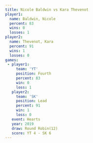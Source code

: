 ```yaml
---
title: Nicole Baldwin vs Kara Thevenot
player1:               
  name: Baldwin, Nicole
  percent: 83          
  wins: 0              
  losses: 1            
player2:               
  name: Thevenot, Kara 
  percent: 91          
  wins: 1              
  losses: 0            
games:
 - player1:          
     team: 'YT'      
     position: Fourth
     percent: 83     
     win: 0          
     loss: 1         
   player2:        
     team: 'SK'    
     position: Lead
     percent: 91   
     win: 1        
     loss: 0       
   event: Hearts        
   year: 2019           
   draw: Round Robin(12)
   score: YT 4 - SK 6   
---
```

